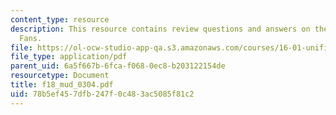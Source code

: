 ```yaml
---
content_type: resource
description: This resource contains review questions and answers on the topic of Expansion
  Fans.
file: https://ol-ocw-studio-app-qa.s3.amazonaws.com/courses/16-01-unified-engineering-i-ii-iii-iv-fall-2005-spring-2006/78b5ef457dfb247f0c483ac5085f81c2_f18_mud_0304.pdf
file_type: application/pdf
parent_uid: 6a5f667b-6fca-f068-0ec8-b203122154de
resourcetype: Document
title: f18_mud_0304.pdf
uid: 78b5ef45-7dfb-247f-0c48-3ac5085f81c2
---
```


